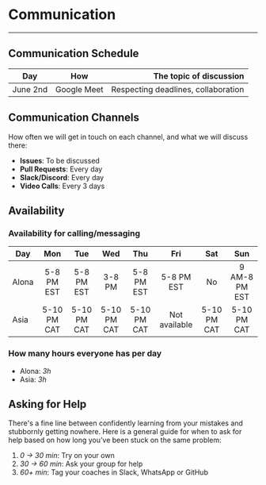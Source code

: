 <!--
    this template is for inspiration, feel free to change it however you like!

    Careful! be sure to protect your privacy when filling out this document
        everything you write here will be public
        so share only what you are comfortable sharing online
        you can share the rest in confidence with you group by another channel
-->

# Communication

---

## Communication Schedule

| Day    | How | The topic of discussion |
| :----: | :-: | ----------------------: |
| June 2nd | Google Meet  | Respecting deadlines, collaboration |

## Communication Channels

How often we will get in touch on each channel, and what we will discuss there:

- **Issues**: To be discussed
- **Pull Requests**: Every day
- **Slack/Discord**: Every day
- **Video Calls**: Every 3 days

## Availability

### Availability for calling/messaging

| Day     | Mon | Tue | Wed | Thu | Fri| Sat | Sun |
|--------|:---:|:---:|:---:|:---:|:---:|:---:|:---:|
| Alona |5-8 PM EST|5-8 PM EST|3-8 PM|5-8 PM EST|5-8 PM EST|No|9 AM-8 PM EST|
| Asia |5-10 PM CAT|5-10 PM CAT|5-10 PM CAT|5-10 PM CAT|Not available|5-10 PM CAT|5-10 PM CAT|

### How many hours everyone has per day

- Alona: _3h_
- Asia: _3h_
## Asking for Help

There's a fine line between confidently learning from your mistakes and
stubbornly getting nowhere. Here is a general guide for when to ask for help
based on how long you’ve been stuck on the same problem:

1. _0 → 30 min_: Try on your own
2. _30 → 60 min_: Ask your group for help
3. _60+ min_: Tag your coaches in Slack, WhatsApp or GitHub
